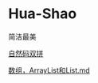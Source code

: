 # Hua-Shao
简洁最美

[自然码双拼](./_post/双拼(自然码).md)

[数组，ArrayList和List.md](./_post/数组，ArrayList和List.md)

